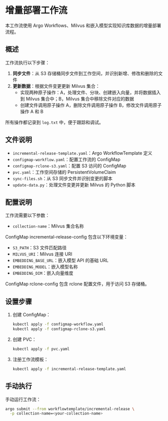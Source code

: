 # 增量部署工作流

本工作流使用 Argo Workflows、Milvus 和嵌入模型实现知识库数据的增量部署流程。

## 概述

工作流执行以下步骤：

1. **同步文件**：从 S3 存储桶同步文件到工作空间，并识别新增、修改和删除的文件
2. **更新数据**：根据文件变更更新 Milvus 集合：
   - 实现两种原子操作：A，处理文件、分块、创建嵌入向量，并将数据插入到 Milvus 集合中；B，Milvus 集合中移除文件对应的数据
   - 创建文件调用原子操作 A，删除文件调用原子操作 B，修改文件调用原子操作 A 和 B

所有操作都记录到 `log.txt` 中，便于跟踪和调试。

## 文件说明

- `incremental-release-template.yaml`：Argo WorkflowTemplate 定义
- `configmap-workflow.yaml`：配置工作流的 ConfigMap
- `configmap-rclone-s3.yaml`：配置 S3 访问的 ConfigMap
- `pvc.yaml`：工作空间存储的 PersistentVolumeClaim
- `sync-files.sh`：从 S3 同步文件并识别变更的脚本
- `update-data.py`：处理文件变更并更新 Milvus 的 Python 脚本

## 配置说明

工作流需要以下参数：

- `collection-name`：Milvus 集合名称

ConfigMap incremental-release-config 包含以下环境变量：

- `S3_PATH`：S3 文件匹配路径
- `MILVUS_URI`：Milvus 连接 URI
- `EMBEDDING_BASE_URL`：嵌入模型 API 的基础 URL
- `EMBEDDING_MODEL`：嵌入模型名称
- `EMBEDDING_DIM`：嵌入向量维度

ConfigMap rclone-config 包含 rclone 配置文件，用于访问 S3 存储桶。

## 设置步骤

1. 创建 ConfigMap：
   ```bash
   kubectl apply -f configmap-workflow.yaml
   kubectl apply -f configmap-rclone-s3.yaml
   ```

2. 创建 PVC：
   ```bash
   kubectl apply -f pvc.yaml
   ```

3. 注册工作流模板：
   ```bash
   kubectl apply -f incremental-release-template.yaml
   ```

## 手动执行

手动运行工作流：

```bash
argo submit --from workflowtemplate/incremental-release \
  -p collection-name=<your-collection-name>
```
